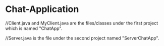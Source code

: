 # Chat-Application

//Client.java and MyClient.java are the files/classes under the first project which is named "ChatApp".

//Server.java is the file under the second project named "ServerChatApp".
